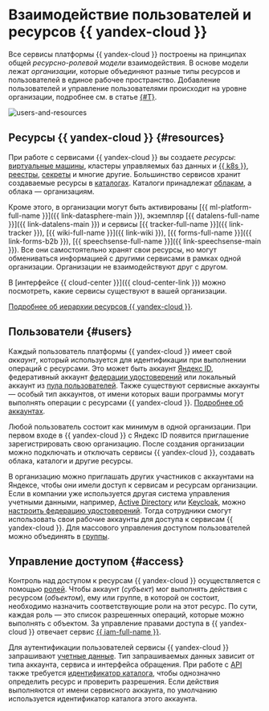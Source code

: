 # Взаимодействие пользователей и ресурсов {{ yandex-cloud }}

Все сервисы платформы {{ yandex-cloud }} построены на принципах общей _ресурсно-ролевой модели_ взаимодействия. В основе модели лежат _организации_, которые объединяют разные типы ресурсов и пользователей в единое рабочее пространство. Добавление пользователей и управление пользователями происходит на уровне организации, подробнее см. в статье [{#T}](../organization/concepts/membership.md).

![users-and-resources](../_assets/overview/users-resources.svg "Users and resources hierarchy")

## Ресурсы {{ yandex-cloud }} {#resources}

При работе с сервисами {{ yandex-cloud }} вы создаете _ресурсы_: [виртуальные машины](../compute/concepts/vm.md), кластеры управляемых баз данных и [{{ k8s }}](../managed-kubernetes/concepts/index.md), [реестры](../container-registry/concepts/registry.md), [секреты](../lockbox/concepts/secret.md) и многие другие. Большинство сервисов хранит создаваемые ресурсы в [каталогах](../resource-manager/concepts/resources-hierarchy.md#folder). Каталоги принадлежат [облакам](../resource-manager/concepts/resources-hierarchy.md#cloud), а облака — организациям. 

Кроме этого, в организации могут быть активированы [{{ ml-platform-full-name }}]({{ link-datasphere-main }}), экземпляр [{{ datalens-full-name }}]({{ link-datalens-main }}) и сервисы [{{ tracker-full-name }}]({{ link-tracker }}), [{{ wiki-full-name }}]({{ link-wiki }}), [{{ forms-full-name }}]({{ link-forms-b2b }}), [{{ speechsense-full-name }}]({{ link-speechsense-main }}). Все они самостоятельно хранят свои ресурсы, но могут обмениваться информацией с другими сервисами в рамках одной организации. Организации не взаимодействуют друг с другом.

В [интерфейсе {{ cloud-center }}]({{ cloud-center-link }}) можно посмотреть, какие сервисы существуют в вашей организации. 

[Подробнее об иерархии ресурсов {{ yandex-cloud }}](../resource-manager/concepts/resources-hierarchy.md).

## Пользователи {#users}

Каждый пользователь платформы {{ yandex-cloud }} имеет свой _аккаунт_, который используется для идентификации при выполнении операций с ресурсами. Это может быть аккаунт [Яндекс ID](https://yandex.ru/id/about), федеративный аккаунт [федерации удостоверений](../organization/concepts/add-federation.md) или локальный аккаунт из [пула пользователей](../organization/concepts/user-pools.md). Также существуют сервисные аккаунты — особый тип аккаунтов, от имени которых ваши программы могут выполнять операции с ресурсами {{ yandex-cloud }}. [Подробнее об аккаунтах](../iam/concepts/users/accounts.md).

Любой пользователь состоит как минимум в одной организации. При первом входе в {{ yandex-cloud }} с Яндекс ID появится приглашение зарегистрировать свою организацию. После создания организации можно подключать и отключать сервисы {{ yandex-cloud }}, создавать облака, каталоги и другие ресурсы.

В организацию можно приглашать других участников с аккаунтами на Яндексе, чтобы они имели доступ к сервисам и ресурсам организации. Если в компании уже используется другая система управления учетными данными, например, [Active Directory](https://learn.microsoft.com/windows-server/identity/ad-ds/get-started/virtual-dc/active-directory-domain-services-overview) или [Keycloak](https://www.keycloak.org/), можно [настроить федерацию удостоверений](../organization/concepts/add-federation.md). Тогда сотрудники смогут использовать свои рабочие аккаунты для доступа к сервисам {{ yandex-cloud }}. Для массового управления доступом пользователей можно объединять в [группы](../organization/operations/manage-groups.md).

## Управление доступом {#access}

Контроль над доступом к ресурсам {{ yandex-cloud }} осуществляется с помощью [ролей](../iam/concepts/access-control/roles.md). Чтобы аккаунт (_субъект_) мог выполнять действия с ресурсом (_объектом_), ему или группе, в которой он состоит, необходимо назначить соответствующие роли на этот ресурс. По сути, каждая роль — это список разрешенных операций, которые можно выполнять с объектом. За управление правами доступа в {{ yandex-cloud }} отвечает сервис [{{ iam-full-name }}](../iam/concepts/index.md).

Для аутентификации пользователей сервисы {{ yandex-cloud }} запрашивают [учетные данные](../iam/concepts/authorization/index.md). Тип запрашиваемых данных зависит от типа аккаунта, сервиса и интерфейса обращения. При работе с [API](api.md) также требуется [идентификатор каталога](../resource-manager/operations/folder/get-id.md), чтобы однозначно определить ресурс и проверить разрешения. Если действия выполняются от имени сервисного аккаунта, по умолчанию используется идентификатор каталога этого аккаунта.
